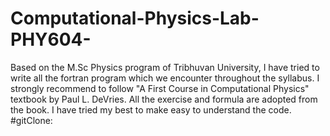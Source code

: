 # Computational-Physics-Lab-PHY604-
Based on the M.Sc Physics program of Tribhuvan University, I have tried to write all the fortran program which we encounter throughout the syllabus. I strongly recommend to follow "A First Course in Computational Physics" textbook by Paul L. DeVries. All the exercise and formula are adopted from the book. I have tried my best to make easy to understand the code. 
#gitClone: 
